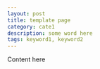 ```yaml
---
layout: post
title: template page
category: cate1
description: some word here
tags: keyword1, keyword2
---
```


Content here
